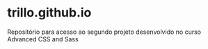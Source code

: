 # trillo.github.io
Repositório para acesso ao segundo projeto desenvolvido no curso Advanced CSS and Sass
